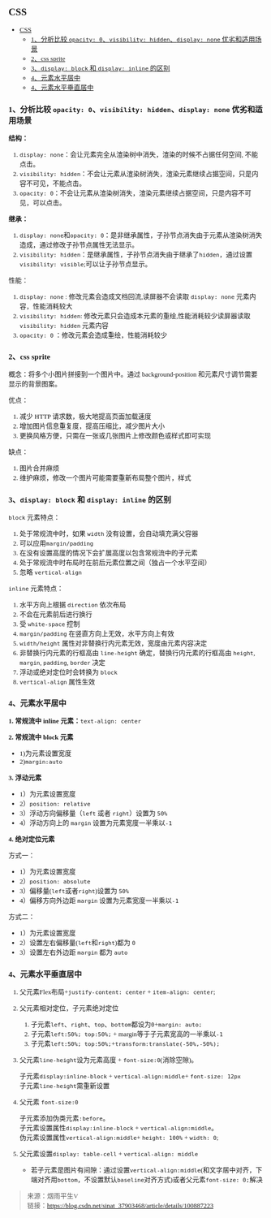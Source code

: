<font size=2 face="微软雅黑">

## CSS
- [CSS](#css)
  - [1、分析比较 `opacity: 0`、`visibility: hidden`、`display: none` 优劣和适用场景](#1分析比较-opacity-0visibility-hiddendisplay-none-优劣和适用场景)
  - [2、css sprite](#2css-sprite)
  - [3、`display: block` 和 `display: inline` 的区别](#3display-block-和-display-inline-的区别)
  - [4、元素水平居中](#4元素水平居中)
  - [4、元素水平垂直居中](#4元素水平垂直居中)
###  1、分析比较 `opacity: 0`、`visibility: hidden`、`display: none` 优劣和适用场景
**结构：**
1. `display: none`：会让元素完全从渲染树中消失，渲染的时候不占据任何空间, 不能点击。
2. `visibility: hidden`：不会让元素从渲染树消失，渲染元素继续占据空间，只是内容不可见，不能点击。
3. `opacity: 0`：不会让元素从渲染树消失，渲染元素继续占据空间，只是内容不可见，可以点击。

**继承：**
1. `display: none`和`opacity: 0`：是非继承属性，子孙节点消失由于元素从渲染树消失造成，通过修改子孙节点属性无法显示。
2. `visibility: hidden`：是继承属性，子孙节点消失由于继承了`hidden`，通过设置`visibility: visible`;可以让子孙节点显示。

性能：
1. `display: none` : 修改元素会造成文档回流,读屏器不会读取 `display: none` 元素内容，性能消耗较大
2. `visibility: hidden`: 修改元素只会造成本元素的重绘,性能消耗较少读屏器读取 `visibility: hidden` 元素内容
3. `opacity: 0` ：修改元素会造成重绘，性能消耗较少

### 2、css sprite
概念：将多个小图片拼接到一个图片中。通过 background-position 和元素尺寸调节需要显示的背景图案。

优点：
1. 减少 HTTP 请求数，极大地提高页面加载速度
2. 增加图片信息重复度，提高压缩比，减少图片大小
3. 更换风格方便，只需在一张或几张图片上修改颜色或样式即可实现

缺点：
1. 图片合并麻烦
2. 维护麻烦，修改一个图片可能需要重新布局整个图片，样式

### 3、`display: block` 和 `display: inline` 的区别
`block` 元素特点：
1. 处于常规流中时，如果 `width` 没有设置，会自动填充满父容器 
2. 可以应用`margin/padding `
3. 在没有设置高度的情况下会扩展高度以包含常规流中的子元素
4. 处于常规流中时布局时在前后元素位置之间（独占一个水平空间）
5. 忽略 `vertical-align`

`inline` 元素特点：
1. 水平方向上根据 `direction` 依次布局
2. 不会在元素前后进行换行
3. 受 `white-space` 控制
4. `margin/padding` 在竖直方向上无效，水平方向上有效
5. `width/height` 属性对非替换行内元素无效，宽度由元素内容决定
6. 非替换行内元素的行框高由 `line-height` 确定，替换行内元素的行框高由 `height`, `margin`, `padding`, `border` 决定
7. 浮动或绝对定位时会转换为 `block`
8. `vertical-align` 属性生效

### 4、元素水平居中
**1. 常规流中 inline 元素：**`text-align: center`

**2. 常规流中 block 元素**
  - 1)为元素设置宽度
  - 2)`margin:auto`

**3. 浮动元素**
- 1）为元素设置宽度
- 2）`position: relative`
- 3）浮动方向偏移量（`left` 或者 `right`）设置为 `50%`
- 4）浮动方向上的 `margin` 设置为元素宽度一半乘以`-1`

**4. 绝对定位元素**

方式一：
- 1）为元素设置宽度
- 2）`position: absolute`
- 3）偏移量(`left`或者`right`)设置为 `50%`
- 4）偏移方向外边距 `margin` 设置为元素宽度一半乘以`-1`

方式二：
- 1）为元素设置宽度
- 2）设置左右偏移量(`left`和`right`)都为 `0`
- 3）设置左右外边距 `margin` 都为 `auto`

### 4、元素水平垂直居中
1. 父元素Flex布局+`justify-content: center` + `item-align: center`;

2. 父元素相对定位，子元素绝对定位

   1. 子元素`left`、`right`、`top`、`bottom`都设为`0`+`margin: auto;`
   2. 子元素`left:50%; top:50%;` + margin等于子元素宽高的一半乘以`-1`
   3. 子元素`left:50%; top:50%;`+`transform:translate(-50%,-50%);`

3. 父元素`line-height`设为元素高度 + `font-size:0`(消除空隙)。
   
   子元素`display:inline-block` + `vertical-align:middle`+ `font-size: 12px`<br>子元素`line-height`需重新设置

4. 父元素 `font-size:0`

   子元素添加伪类元素`:before`。<br>子元素设置属性`display:inline-block` + `vertical-align:middle`。<br> 伪元素设置属性`vertical-align:middle`+ `height: 100%` + `width: 0`;

5. 父元素设置`display: table-cell` + `vertical-align: middle`<br>
   - 若子元素是图片有间隙：通过设置`vertical-align:middle`(和文字居中对齐，下端对齐用`bottom`，不设置默认`baseline`对齐方式)或者父元素`font-size: 0;`解决
> 来源：烟雨平生V<br>
> 链接：https://blog.csdn.net/sinat_37903468/article/details/100887223